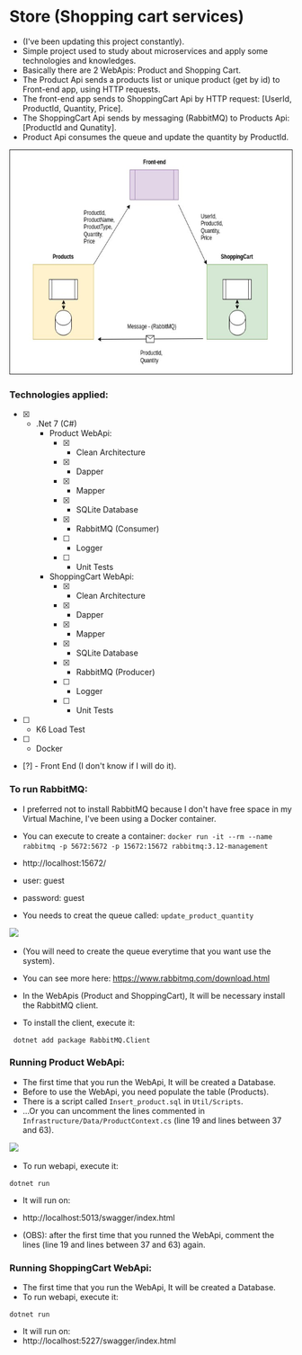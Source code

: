 # Store (Shopping cart services)
- (I've been updating this project constantly).
- Simple project used to study about microservices and apply some technologies and knowledges.
- Basically there are 2 WebApis: Product and Shopping Cart.
- The Product Api sends a products list or unique product (get by id) to Front-end app, using HTTP requests.
- The front-end app sends to ShoppingCart Api by HTTP request: [UserId, ProductId, Quantity, Price].
- The ShoppingCart Api sends by messaging (RabbitMQ) to Products Api: [ProductId and Qunatity].
- Product Api consumes the queue and update the quantity by ProductId.

<img src="Util/img/store.jpg" height="400px" />

### Technologies applied:

- [x] - .Net 7 (C#)
    - Product WebApi:
        - [x] - Clean Architecture
        - [x] - Dapper
        - [x] - Mapper
        - [x] - SQLite Database
        - [x] - RabbitMQ (Consumer)
        - [ ] - Logger
        - [ ] - Unit Tests
    - ShoppingCart WebApi:
        - [x] - Clean Architecture
        - [x] - Dapper
        - [x] - Mapper
        - [x] - SQLite Database
        - [x] - RabbitMQ (Producer)
        - [ ] - Logger 
        - [ ] - Unit Tests
- [ ] - K6 Load Test
- [ ] - Docker
- [?] - Front End (I don't know if I will do it).

### To run RabbitMQ:

- I preferred not to install RabbitMQ because I don't have free space in my Virtual Machine, I've been using a Docker container.

- You can execute to create a container:
 ```docker run -it --rm --name rabbitmq -p 5672:5672 -p 15672:15672 rabbitmq:3.12-management```

- http://localhost:15672/
- user: guest
- password: guest

- You needs to creat the queue called: 
```update_product_quantity```

<img src="Util/img/rabbit.jpg" height="400px" />

- (You will need to create the queue everytime that you want use the system).

- You can see more here: https://www.rabbitmq.com/download.html

- In the WebApis (Product and ShoppingCart), It will be necessary install the RabbitMQ client.
 - To install the client, execute it:
```
 dotnet add package RabbitMQ.Client
 ```

 ### Running Product WebApi:
- The first time that you run the WebApi, It will be created a Database.
- Before to use the WebApi, you need populate the table (Products).
- There is a script called ```Insert_product.sql``` in ```Util/Scripts```.
- ...Or you can uncomment the lines commented in ```Infrastructure/Data/ProductContext.cs``` (line 19 and lines between 37 and 63).

<img src="Util/img/code-product-context.jpg" height="500px" />

- To run webapi, execute it:
```
dotnet run
```
- It will run on:
- http://localhost:5013/swagger/index.html

- (OBS): after the first time that you runned the WebApi, comment the lines (line 19 and lines between 37 and 63) again.


### Running ShoppingCart WebApi:
- The first time that you run the WebApi, It will be created a Database.
- To run webapi, execute it:
```
dotnet run
```

- It will run on:
 - http://localhost:5227/swagger/index.html